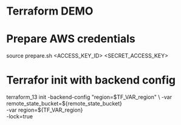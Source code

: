 # Terraform DEMO


# Prepare AWS credentials
source prepare.sh <ACCESS_KEY_ID> <SECRET_ACCESS_KEY>

# Terrafor init with backend config

terraform_13 init   -backend-config "region=$TF_VAR_region"  \
                    -var remote_state_bucket=${remote_state_bucket} \
                    -var region=${TF_VAR_region} \
                    -lock=true